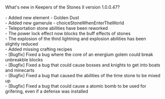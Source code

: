 What's new in Keepers of the Stones II version 1.0.0.47?<br/>
<br />- Added new element - Golden Dust
<br />- Added new gamerule - choiceStoneWhenEnterTheWorld
<br />- Teleportation stone abilities have been reworked
<br />- The power lock effect now blocks the buff effects of stones
<br />- The explosion of the third lightning and explosion abilities has been slightly reduced
<br />- Added missing crafting recipes
<br />- [Bugfix] Fixed a bug where the core of an energium golem could break unbreakble blocks
<br />- [Bugfix] Fixed a bug that could cause bosses and knights to get into boats and minecarts
<br />- [Bugfix] Fixed a bug that caused the abilities of the time stone to be mixed up
<br />- [Bugfix] Fixed a bug that could cause a atomic bomb to be used for grifering, even if a defense was installed
